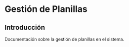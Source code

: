 # Gestión de Planillas

## Introducción

Documentación sobre la gestión de planillas en el sistema.
